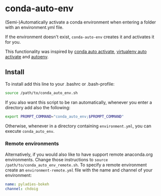 # conda-auto-env

(Semi-)Automatically activate a conda environment when entering a folder with an environment.yml file.

If the environment doesn't exist, `conda-auto-env` creates it and activates it for you.

This functionality was inspired by [conda auto activate](https://github.com/sotte/conda_auto_activate), [virtualenv auto activate](https://gist.github.com/garyjohnson/394c58e22a2adfa103e2) and [autoenv](https://github.com/kennethreitz/autoenv).

## Install

To install add this line to your .bashrc or .bash-profile:

```bash
source /path/to/conda_auto_env.sh
```

If you also want this script to be ran automatically, whenever you enter a directory add also the following:

```bash
export PROMPT_COMMAND="conda_auto_env;$PROMPT_COMMAND"
```

Otherwise, whenever in a directory containing `environment.yml`, you can execute `conda_auto_env`.

### Remote environments

Alternatively, if you would also like to have support remote anaconda.org environments. Change those instructions to ``source /path/to/conda_auto_env_remote.sh``. To specify a remote environment create an ``environment-remote.yml`` file with the name and channel of your environment:

```yaml
name: pyladies-bokeh
channel: chdoig
```
